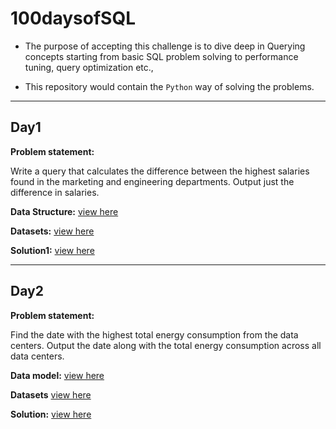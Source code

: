 # 100daysofSQL

- The purpose of accepting this challenge is to dive deep in Querying concepts starting from basic SQL problem solving 
to performance tuning, query optimization etc.,

- This repository would contain the `Python` way of solving the problems.


---
## Day1

**Problem statement:**

Write a query that calculates the difference between the highest salaries found in the marketing and engineering departments. Output just the difference in salaries.

**Data Structure:**
[view here](https://github.com/NikhilGarakapati/100daysofSQL/blob/main/datasets/Day1/data_model.PNG)

**Datasets:**
[view here](https://github.com/NikhilGarakapati/100daysofSQL/tree/main/datasets/Day1)


**Solution1:** [view here](https://github.com/NikhilGarakapati/100daysofSQL/tree/main/sql/day1)


---
## Day2
**Problem statement:**

Find the date with the highest total energy consumption from the data centers. Output the date along with the total energy consumption across all data centers.

**Data model:** [view here](https://github.com/NikhilGarakapati/100daysofSQL/blob/main/datasets/Day2/data_model.PNG)

**Datasets** [view here](https://github.com/NikhilGarakapati/100daysofSQL/tree/main/datasets/Day2)

**Solution:** [view here](https://github.com/NikhilGarakapati/100daysofSQL/tree/main/sql/day2)
